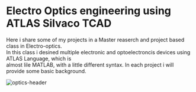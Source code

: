 # Electro Optics engineering using ATLAS Silvaco TCAD
Here i share some of my projects in a Master reaserch and project based class in Electro-optics.\
In this class i desined multiple electronic and optoelectroncis devices using ATLAS Language, which is\
almost lile MATLAB, with a little different syntax.
In each project i will provide some basic background.

![optics-header](https://user-images.githubusercontent.com/66625688/84594520-ee64ee80-ae20-11ea-85bb-3728a704ff34.jpg)


